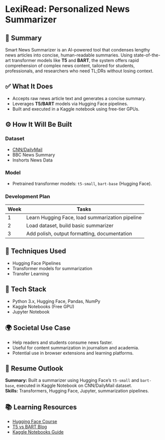 # LexiRead: Personalized News Summarizer

## 📌 Summary
Smart News Summarizer is an AI-powered tool that condenses lengthy news articles into concise, human-readable summaries. Using state-of-the-art transformer models like **T5** and **BART**, the system offers rapid comprehension of complex news content, tailored for students, professionals, and researchers who need TL;DRs without losing context.

## ✅ What It Does
- Accepts raw news article text and generates a concise summary.
- Leverages **T5/BART** models via Hugging Face pipelines.
- Built and executed in a Kaggle notebook using free-tier GPUs.

## ⚙️ How It Will Be Built

### Dataset
- [CNN/DailyMail](https://www.kaggle.com/datasets/saipavansarin/news-summary)
- BBC News Summary
- Inshorts News Data

### Model
- Pretrained transformer models: `t5-small`, `bart-base` (Hugging Face).

### Development Plan
| Week | Tasks |
|------|-------|
| 1 | Learn Hugging Face, load summarization pipeline |
| 2 | Load dataset, build basic summarizer |
| 3 | Add polish, output formatting, documentation |

## 🧠 Techniques Used
- Hugging Face Pipelines
- Transformer models for summarization
- Transfer Learning

## 🧰 Tech Stack
- Python 3.x, Hugging Face, Pandas, NumPy
- Kaggle Notebooks (Free GPU)
- Jupyter Notebook

## 🌍 Societal Use Case
- Help readers and students consume news faster.
- Useful for content summarization in journalism and academia.
- Potential use in browser extensions and learning platforms.

## 🧾 Resume Outlook
**Summary:** Built a summarizer using Hugging Face’s `t5-small` and `bart-base`, executed in Kaggle Notebook on CNN/DailyMail dataset.  
**Skills:** Transformers, Hugging Face, Jupyter, summarization pipelines.

## 📚 Learning Resources
- [Hugging Face Course](https://huggingface.co/learn/nlp-course)
- [T5 vs BART Blog](https://towardsdatascience.com/t5-vs-bart-which-summarizer-should-you-use-2d2f6cdbf04e)
- [Kaggle Notebooks Guide](https://www.kaggle.com/docs/notebooks)
